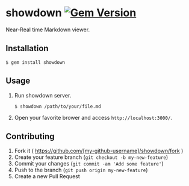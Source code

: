 # showdown [![Gem Version](https://badge.fury.io/rb/showdown.svg)](http://badge.fury.io/rb/showdown)

Near-Real time Markdown viewer.

## Installation

    $ gem install showdown

## Usage

1. Run showdown server.

    ```
    $ showdown /path/to/your/file.md
    ```

2. Open your favorite brower and access `http://localhost:3000/`.

## Contributing

1. Fork it ( https://github.com/[my-github-username]/showdown/fork )
2. Create your feature branch (`git checkout -b my-new-feature`)
3. Commit your changes (`git commit -am 'Add some feature'`)
4. Push to the branch (`git push origin my-new-feature`)
5. Create a new Pull Request
